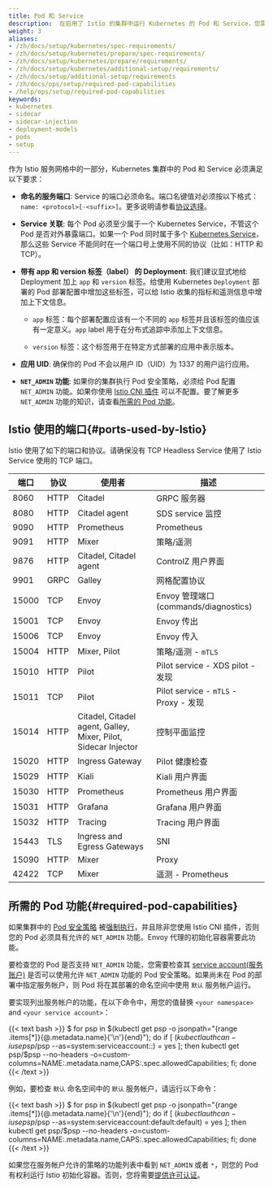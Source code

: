 ```yaml
---
title: Pod 和 Service
description:  在启用了 Istio 的集群中运行 Kubernetes 的 Pod 和 Service，您需要做些准备。
weight: 3
aliases:
- /zh/docs/setup/kubernetes/spec-requirements/
- /zh/docs/setup/kubernetes/prepare/spec-requirements/
- /zh/docs/setup/kubernetes/prepare/requirements/
- /zh/docs/setup/kubernetes/additional-setup/requirements/
- /zh/docs/setup/additional-setup/requirements
- /zh/docs/ops/setup/required-pod-capabilities
- /help/ops/setup/required-pod-capabilities
keywords:
- kubernetes
- sidecar
- sidecar-injection
- deployment-models
- pods
- setup
---
```


作为 Istio 服务网格中的一部分，Kubernetes 集群中的 Pod 和 Service 必须满足以下要求：

- **命名的服务端口**: Service 的端口必须命名。端口名键值对必须按以下格式：`name: <protocol>[-<suffix>]`。更多说明请参看[协议选择](/zh/docs/ops/traffic-management/protocol-selection/)。

- **Service 关联**: 每个 Pod 必须至少属于一个 Kubernetes Service，不管这个 Pod 是否对外暴露端口。如果一个 Pod 同时属于多个 [Kubernetes Service](https://kubernetes.io/docs/concepts/services-networking/service/)，
  那么这些 Service 不能同时在一个端口号上使用不同的协议（比如：HTTP 和 TCP）。

- **带有 app 和 version 标签（label） 的 Deployment**: 我们建议显式地给 Deployment 加上 `app` 和 `version` 标签。给使用 Kubernetes
  `Deployment` 部署的 Pod 部署配置中增加这些标签，可以给 Istio 收集的指标和遥测信息中增加上下文信息。

    - `app` 标签：每个部署配置应该有一个不同的 `app` 标签并且该标签的值应该有一定意义。`app` label 用于在分布式追踪中添加上下文信息。

    - `version` 标签：这个标签用于在特定方式部署的应用中表示版本。

- **应用 UID**: 确保你的 Pod 不会以用户 ID（UID）为 1337 的用户运行应用。

- **`NET_ADMIN` 功能**: 如果你的集群执行 Pod 安全策略，必须给 Pod 配置 `NET_ADMIN` 功能。如果你使用 [Istio CNI 插件](/zh/docs/setup/additional-setup/cni/)
  可以不配置。要了解更多 `NET_ADMIN` 功能的知识，请查看[所需的 Pod 功能](#required-pod-capabilities)。

## Istio 使用的端口{#ports-used-by-Istio}

Istio 使用了如下的端口和协议。请确保没有 TCP Headless Service 使用了 Istio Service 使用的 TCP 端口。

| 端口 | 协议 | 使用者 | 描述 |
|----|----|----|----|
| 8060 | HTTP | Citadel | GRPC 服务器 |
| 8080 | HTTP | Citadel agent | SDS service 监控 |
| 9090 | HTTP |  Prometheus | Prometheus |
| 9091 | HTTP | Mixer | 策略/遥测 |
| 9876 | HTTP | Citadel, Citadel agent |  ControlZ 用户界面 |
| 9901 | GRPC | Galley| 网格配置协议 |
| 15000 | TCP | Envoy | Envoy 管理端口 (commands/diagnostics) |
| 15001 | TCP | Envoy | Envoy 传出 |
| 15006 | TCP | Envoy | Envoy 传入 |
| 15004 | HTTP | Mixer, Pilot | 策略/遥测 - `mTLS` |
| 15010 | HTTP | Pilot | Pilot service - XDS pilot - 发现 |
| 15011 | TCP | Pilot | Pilot service - `mTLS` - Proxy - 发现 |
| 15014 | HTTP | Citadel, Citadel agent, Galley, Mixer, Pilot, Sidecar Injector | 控制平面监控 |
| 15020 | HTTP | Ingress Gateway | Pilot 健康检查 |
| 15029 | HTTP | Kiali | Kiali 用户界面 |
| 15030 | HTTP | Prometheus | Prometheus 用户界面 |
| 15031 | HTTP | Grafana | Grafana 用户界面 |
| 15032 | HTTP | Tracing | Tracing 用户界面 |
| 15443 | TLS | Ingress and Egress Gateways | SNI |
| 15090 | HTTP | Mixer | Proxy |
| 42422 | TCP | Mixer | 遥测 - Prometheus |

## 所需的 Pod 功能{#required-pod-capabilities}

如果集群中的 [Pod 安全策略](https://kubernetes.io/docs/concepts/policy/pod-security-policy/) 被[强制执行](https://kubernetes.io/docs/concepts/policy/pod-security-policy/#enabling-pod-security-policies)，并且除非您使用 Istio CNI 插件，否则您的 Pod 必须具有允许的 `NET_ADMIN` 功能。Envoy 代理的初始化容器需要此功能。

要检查您的 Pod 是否支持 `NET_ADMIN` 功能，您需要检查其 [service account(服务账户)](https://kubernetes.io/docs/tasks/configure-pod-container/configure-service-account/) 是否可以使用允许 `NET_ADMIN` 功能的 Pod 安全策略。如果尚未在 Pod 的部署中指定服务帐户，则 Pod 将在其部署的命名空间中使用 `默认` 服务帐户运行。

要实现列出服务帐户的功能，在以下命令中，用您的值替换 `<your namespace>` and `<your service account>`：

{{< text bash >}}
$ for psp in $(kubectl get psp -o jsonpath="{range .items[*]}{@.metadata.name}{'\n'}{end}"); do if [ $(kubectl auth can-i use psp/$psp --as=system:serviceaccount:<your namespace>:<your service account>) = yes ]; then kubectl get psp/$psp --no-headers -o=custom-columns=NAME:.metadata.name,CAPS:.spec.allowedCapabilities; fi; done
{{< /text >}}

例如，要检查 `默认` 命名空间中的 `默认` 服务帐户，请运行以下命令：

{{< text bash >}}
$ for psp in $(kubectl get psp -o jsonpath="{range .items[*]}{@.metadata.name}{'\n'}{end}"); do if [ $(kubectl auth can-i use psp/$psp --as=system:serviceaccount:default:default) = yes ]; then kubectl get psp/$psp --no-headers -o=custom-columns=NAME:.metadata.name,CAPS:.spec.allowedCapabilities; fi; done
{{< /text >}}

如果您在服务帐户允许的策略的功能列表中看到 `NET_ADMIN` 或者 `*`，则您的 Pod 有权利运行 Istio 初始化容器。否则，您将需要[提供许可认证](https://kubernetes.io/docs/concepts/policy/pod-security-policy/#authorizing-policies)。